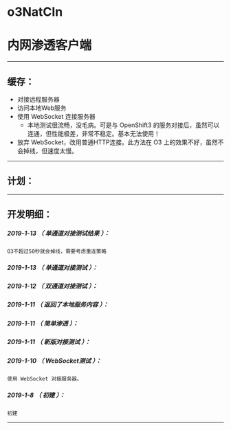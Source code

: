 # o3NatCln
内网渗透客户端
=======


*******************************************************************

缓存：
-------------------------------------------------------------------

- 对接远程服务器
- 访问本地Web服务
- 使用 WebSocket 连接服务器
	- 本地测试很流畅，没毛病。可是与 OpenShift3 的服务对接后，虽然可以连通，但性能极差，非常不稳定。基本无法使用！
- 放弃 WebSocket，改用普通HTTP连接。此方法在 O3 上的效果不好，虽然不会掉线，但速度太慢。

*******************************************************************

计划：
-------------------------------------------------------------------


*******************************************************************





开发明细：
-------------------------------------------------------------------

##### 2019-1-13 （ 单通道对接测试结果 ）：
	O3不超过50秒就会掉线，需要考虑重连策略

##### 2019-1-13 （ 单通道对接测试 ）：

##### 2019-1-12 （ 双通道对接测试 ）：

##### 2019-1-11 （ 返回了本地服务内容 ）：

##### 2019-1-11 （ 简单渗透 ）：

##### 2019-1-11 （ 新版对接测试 ）：

##### 2019-1-10 （ WebSocket测试 ）：
	使用 WebSocket 对接服务器。

##### 2019-1-8 （ 初建 ）：
	初建

*******************************************************************
